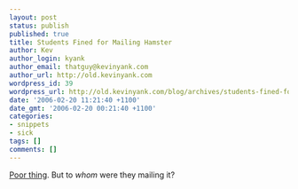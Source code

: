 ```yaml
---
layout: post
status: publish
published: true
title: Students Fined for Mailing Hamster
author: Kev
author_login: kyank
author_email: thatguy@kevinyank.com
author_url: http://old.kevinyank.com
wordpress_id: 39
wordpress_url: http://old.kevinyank.com/blog/archives/students-fined-for-mailing-hamster/
date: '2006-02-20 11:21:40 +1100'
date_gmt: '2006-02-20 00:21:40 +1100'
categories:
- snippets
- sick
tags: []
comments: []
---
```

<p><a href="http://education.guardian.co.uk/students/news/story/0,12891,1688415,00.html">Poor thing</a>. But to <em>whom</em> were they mailing it?</p>
